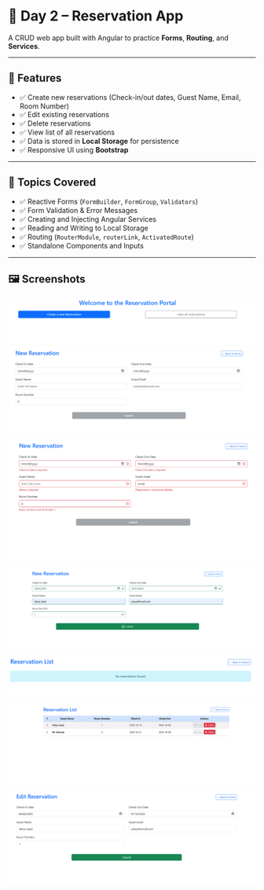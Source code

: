 # 🚀 Day 2 – Reservation App

A CRUD web app built with Angular to practice **Forms**, **Routing**, and **Services**.

---

## 📌 Features

- ✅ Create new reservations (Check-in/out dates, Guest Name, Email, Room Number)
- ✅ Edit existing reservations
- ✅ Delete reservations
- ✅ View list of all reservations
- ✅ Data is stored in **Local Storage** for persistence
- ✅ Responsive UI using **Bootstrap**

---

## 📅 Topics Covered

- ✅ Reactive Forms (`FormBuilder`, `FormGroup`, `Validators`)
- ✅ Form Validation & Error Messages
- ✅ Creating and Injecting Angular Services
- ✅ Reading and Writing to Local Storage
- ✅ Routing (`RouterModule`, `routerLink`, `ActivatedRoute`)
- ✅ Standalone Components and Inputs

---

## 🖼️ Screenshots

![  Screenshot](./assets/d2-01.png)
![  Screenshot](./assets/d2-03.png)
![  Screenshot](./assets/d2-04.png)
![  Screenshot](./assets/d2-05.png)
![  Screenshot](./assets/d2-02.png)
![  Screenshot](./assets/d2-06.png)
![  Screenshot](./assets/d2-07.png)
